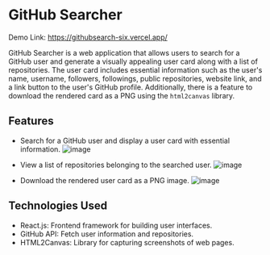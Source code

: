 # GitHub Searcher
Demo Link: https://githubsearch-six.vercel.app/ 

GitHub Searcher is a web application that allows users to search for a GitHub user and generate a visually appealing user card along with a list of repositories. The user card includes essential information such as the user's name, username, followers, followings, public repositories, website link, and a link button to the user's GitHub profile. Additionally, there is a feature to download the rendered card as a PNG using the `html2canvas` library.

## Features

- Search for a GitHub user and display a user card with essential information.
 ![image](https://github.com/rizzabh/githubsearch/assets/133371863/2d1d73cb-212c-449b-880d-6019ebbc5ae9)

- View a list of repositories belonging to the searched user.
  ![image](https://github.com/rizzabh/githubsearch/assets/133371863/381c90bb-9a84-4bd1-a2b3-0049b5730a6a)

- Download the rendered user card as a PNG image.
![image](https://github.com/rizzabh/githubsearch/assets/133371863/be62d703-4a5c-4f64-81c2-0eef3a321419)

## Technologies Used

- React.js: Frontend framework for building user interfaces.
- GitHub API: Fetch user information and repositories.
- HTML2Canvas: Library for capturing screenshots of web pages.
